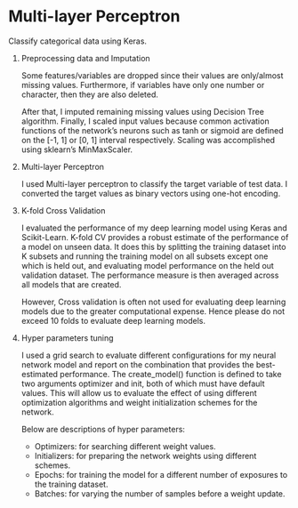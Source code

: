 # Multi-layer Perceptron

Classify categorical data using Keras.

1. Preprocessing data and Imputation

    Some features/variables are dropped since their values are only/almost missing values.
    Furthermore, if variables have only one number or character, then they are also deleted.

    After that, I imputed remaining missing values using Decision Tree algorithm.
    Finally, I scaled input values because common activation functions of the network’s neurons 
    such as tanh or sigmoid are defined on the [-1, 1] or [0, 1] interval respectively.
    Scaling was accomplished using sklearn’s MinMaxScaler.


2. Multi-layer Perceptron

    I used Multi-layer perceptron to classify the target variable of test data. 
    I converted the target values as binary vectors using one-hot encoding.


3. K-fold Cross Validation

    I evaluated the performance of my deep learning model using Keras and Scikit-Learn. 
    K-fold CV provides a robust estimate of the performance of a model on unseen data. 
    It does this by splitting the training dataset into K subsets and running the training model on all subsets 
    except one which is held out, and evaluating model performance on the held out validation dataset. 
    The performance measure is then averaged across all models that are created. 

    However, Cross validation is often not used for evaluating deep learning models due to the greater computational expense. 
    Hence please do not exceed 10 folds to evaluate deep learning models. 


4. Hyper parameters tuning

    I used a grid search to evaluate different configurations for my neural network model and 
    report on the combination that provides the best-estimated performance.
    The create_model() function is defined to take two arguments optimizer and init, both of which must have default values. 
    This will allow us to evaluate the effect of using different optimization algorithms and weight initialization schemes for the network.

    Below are descriptions of hyper parameters:

      * Optimizers: for searching different weight values.
      * Initializers: for preparing the network weights using different schemes.
      * Epochs: for training the model for a different number of exposures to the training dataset.
      * Batches: for varying the number of samples before a weight update.
